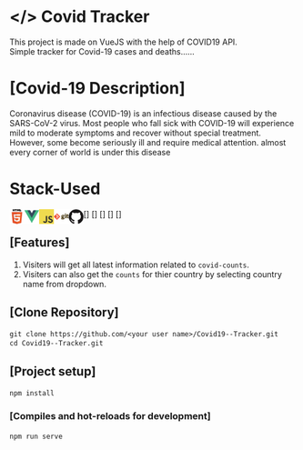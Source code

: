 # </> Covid Tracker
This project is made on VueJS with the help of COVID19 API.  
Simple tracker for Covid-19 cases and deaths......
# [Covid-19 Description]

Coronavirus disease (COVID-19) is an infectious disease caused by the SARS-CoV-2 virus.
Most people who fall sick with COVID-19 will experience mild to moderate symptoms and recover without special treatment. However, some become seriously ill and require medical attention.
almost every corner of world is under this disease 

# Stack-Used
[<img align="left" alt="HTML5" width="26px" src="https://raw.githubusercontent.com/github/explore/80688e429a7d4ef2fca1e82350fe8e3517d3494d/topics/html/html.png" />]
[<img align="left" alt="React" width="26px" src="https://raw.githubusercontent.com/github/explore/80688e429a7d4ef2fca1e82350fe8e3517d3494d/topics/vue/vue.png" />]
[<img align="left" alt="JavaScript" width="26px" src="https://raw.githubusercontent.com/github/explore/80688e429a7d4ef2fca1e82350fe8e3517d3494d/topics/javascript/javascript.png" />]
[<img align="left" alt="Git" width="26px" src="https://raw.githubusercontent.com/github/explore/80688e429a7d4ef2fca1e82350fe8e3517d3494d/topics/git/git.png" />]
[<img align="left" alt="GitHub" width="26px" src="https://raw.githubusercontent.com/github/explore/78df643247d429f6cc873026c0622819ad797942/topics/github/github.png" />]
## [Features]
1. Visiters will get all latest information related to `covid-counts`.
2. Visiters can also get the `counts` for thier country by selecting country name from dropdown.

## [Clone Repository]
```
git clone https://github.com/<your user name>/Covid19--Tracker.git
cd Covid19--Tracker.git
```

## [Project setup]
```
npm install
```

### [Compiles and hot-reloads for development]

```
npm run serve
```



